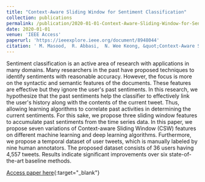 ```yaml
---
title: "Context-Aware Sliding Window for Sentiment Classification"
collection: publications
permalink: /publication/2020-01-01-Context-Aware-Sliding-Window-for-Sentiment-Classification
date: 2020-01-01
venue: 'IEEE Access'
paperurl: 'https://ieeexplore.ieee.org/document/8948044'
citation: ' M. Masood,  R. Abbasi,  N. Wee Keong, &quot;Context-Aware Sliding Window for Sentiment Classification.&quot; IEEE Access, 2020.'
---
```

Sentiment classification is an active area of research with applications in many domains. Many researchers in the past have proposed techniques to identify sentiments with reasonable accuracy. However, the focus is more on the syntactic and semantic features of the documents. These features are effective but they ignore the user&apos;s past sentiments. In this research, we hypothesize that the past sentiments help the classifier to effectively link the user&apos;s history along with the contents of the current tweet. Thus, allowing learning algorithms to correlate past activities in determining the current sentiments. For this sake, we propose three sliding window features to accumulate past sentiments from the time series data. In this paper, we propose seven variations of Context-aware Sliding Window (CSW) features on different machine learning and deep learning algorithms. Furthermore, we propose a temporal dataset of user tweets, which is manually labeled by nine human annotators. The proposed dataset consists of 36 users having 4,557 tweets. Results indicate significant improvements over six state-of-the-art baseline methods.

[Access paper here](https://ieeexplore.ieee.org/document/8948044){:target="_blank"}
